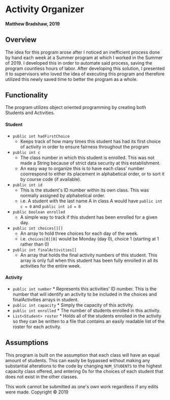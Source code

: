 # Activity Organizer
#### Matthew Bradshaw, 2019

## Overview
The idea for this program arose after I noticed an inefficient process done by hand each week at a Summer program at which I worked in the Summer of 2019.  I developed this in order to automate said process, saving the program countless hours of labor.  After developing this solution, I presented it to supervisors who loved the idea of executing this program and therefore utilized this newly saved time to better the program as a whole.

## Functionality
The program utilizes object oriented programming by creating both Students and Activities.
#### Student
* `public int hadFirstChoice`
    * Keeps track of how many times this student has had its first choice of activity in order to ensure fairness throughout the program
* `public int c`
    * The class number in which this student is enrolled.  This was not made a String because of strict data security at this establishment.
    * An easy way to organize this is to have each class' number coorrespond to either its placement in alphabetical order, or to sort it by course code (if available).
* `public int id`
    * This is the student's ID number within its own class.  This was normally assigned by alphabetical order.
    * i.e.  A student with the last name A in class A would have `public int c = 0` and `public int id = 0`
* `public boolean enrolled`
    * A simple way to track if this student has been enrolled for a given day.
* `public int choices[][]`
    * An array to hold three choices for each day of the week.
    * i.e. `choices[0][0]` would be Monday (day 0), choice 1 (starting at 1 rather than 0)
* `public int finalActivities[]`
    * An array that holds the final activity numbers of this student.  This array is only full when this student has been fully enrolled in all its activities for the entire week.
#### Activity
* `public int number`
      * Represents this activities' ID number.  This is the number that will identify an activity to be included in the choices and finalActivities arrays in student.
* `public int capacity`
      * Simply the capacity of this activity.
* `public int enrolled`
      * The number of students enrolled in this activity.
* `List<Student> roster`
      * Holds all of the students enrolled in the activity so they can be written to a file that contains an easily readable list of the roster for each activity.
    
## Assumptions
This program is built on the assumption that each class will have an equal amount of students.  This can easily be bypassed without making any substantial alterations to the code by changing `NUM_STUDENTS` to the highest capacity class offered, and entering 0s for the choices of each student that does not exist in the other classes.

This work cannot be submitted as one's own work regardless if any edits were made. 
Copyright © 2019
